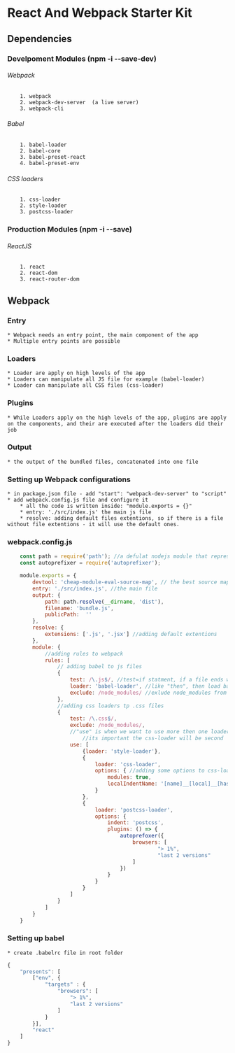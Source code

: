 # React And Webpack Starter Kit

## Dependencies 

### Develpoment Modules  (npm -i --save-dev)

###### Webpack

        1. webpack
        2. webpack-dev-server  (a live server)
        3. webpack-cli

###### Babel

        1. babel-loader
        2. babel-core 
        3. babel-preset-react 
        4. babel-preset-env

###### CSS loaders
        
        1. css-loader 
        2. style-loader
        3. postcss-loader

### Production Modules (npm -i --save)
###### ReactJS
        1. react
        2. react-dom 
        3. react-router-dom

## Webpack 

### Entry

    * Webpack needs an entry point, the main component of the app
    * Multiple entry points are possible

### Loaders 
    * Loader are apply on high levels of the app
    * Loaders can manipulate all JS file for example (babel-loader)
    * Loader can manipulate all CSS files (css-loader)

### Plugins
    * While Loaders apply on the high levels of the app, plugins are apply on the components, and their are executed after the loaders did their job

### Output

    * the output of the bundled files, concatenated into one file

### Setting up Webpack configurations

    * in package.json file - add "start": "webpack-dev-server" to "script"
    * add webpack.config.js file and configure it
        * all the code is written inside: "module.exports = {}"
        * entry: './src/index.js' the main js file
        * resolve: adding default files extentions, so if there is a file without file extentions - it will use the default ones. 
### webpack.config.js

```javascript
    const path = require('path'); //a defulat nodejs module that represent the current path
    const autoprefixer = require('autoprefixer');

    module.exports = {
        devtool: 'cheap-module-eval-source-map', // the best source map
        entry: './src/index.js', //the main file
        output: {
            path: path.resolve(__dirname, 'dist'),
            filename: 'bundle.js',
            publicPath:  '' 
        },
        resolve: {
            extensions: ['.js', '.jsx'] //adding default extentions 
        },
        module: { 
            //adding rules to webpack
            rules: [
                // adding babel to js files
                {
                    test: /\.js$/, //test=if statment, if a file ends with .js 
                    loader: 'babel-loader', //like "then", then load babel-loader on it
                    exclude: /node_modules/ //exlude node_modules from that rule
                },
                //adding css loaders tp .css files
                {
                    test: /\.css$/,
                    exclude: /node_modules/,
                    //"use" is when we want to use more then one loader 
                        //its important the css-loader will be second
                    use: [
                        {loader: 'style-loader'},
                        {
                            loader: 'css-loader',
                            options: { //adding some options to css-loader
                                modules: true,
                                localIndentName: '[name]__[local]__[hash:base64:5]'
                            }
                        },
                        {
                            loader: 'postcss-loader',
                            options: {
                                indent: 'postcss',
                                plugins: () => {
                                    autoprefoxer({
                                        browsers: [ 
                                                "> 1%",
                                                "last 2 versions"
                                        ]
                                    })
                                }
                            }
                        }
                    ]
                }
            ]
        }
    }
```

### Setting up babel

    * create .babelrc file in root folder

```javascript
{
    "presents": [
        ["env", { 
            "targets" : {
                "browsers": [ 
                    "> 1%",
                    "last 2 versions"
                ]
            }
        }], 
        "react"
    ]
}
```
